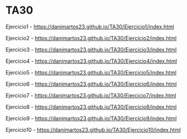 # TA30

Ejercicio1 - https://danimartos23.github.io/TA30/Ejercicio1/index.html

Ejercicio2 - https://danimartos23.github.io/TA30/Ejercicio2/index.html

Ejercicio3 - https://danimartos23.github.io/TA30/Ejercicio3/index.html

Ejercicio4 - https://danimartos23.github.io/TA30/Ejercicio4/index.html

Ejercicio5 - https://danimartos23.github.io/TA30/Ejercicio5/index.html

Ejercicio6 - https://danimartos23.github.io/TA30/Ejercicio6/index.html

Ejercicio7 - https://danimartos23.github.io/TA30/Ejercicio7/index.html

Ejercicio8 - https://danimartos23.github.io/TA30/Ejercicio8/index.html

Ejercicio9 - https://danimartos23.github.io/TA30/Ejercicio9/index.html

Ejercicio10 - https://danimartos23.github.io/TA30/Ejercicio10/index.html


